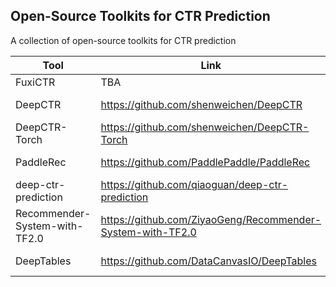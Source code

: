 ## Open-Source Toolkits for CTR Prediction

A collection of open-source toolkits for CTR prediction

| Tool                          | Link                                                       | License    |
|-------------------------------|------------------------------------------------------------|------------|
| FuxiCTR                       | TBA                                                        | TBA        |
| DeepCTR                       | https://github.com/shenweichen/DeepCTR                     | Apache-2.0 |
| DeepCTR-Torch                 | https://github.com/shenweichen/DeepCTR-Torch               | Apache-2.0 |
| PaddleRec                     | https://github.com/PaddlePaddle/PaddleRec                  | Apache-2.0 |
| deep-ctr-prediction           | https://github.com/qiaoguan/deep-ctr-prediction            | N.A.       |
| Recommender-System-with-TF2.0 | https://github.com/ZiyaoGeng/Recommender-System-with-TF2.0 | MIT        |
| DeepTables                    | https://github.com/DataCanvasIO/DeepTables                 | Apache-2.0 |



